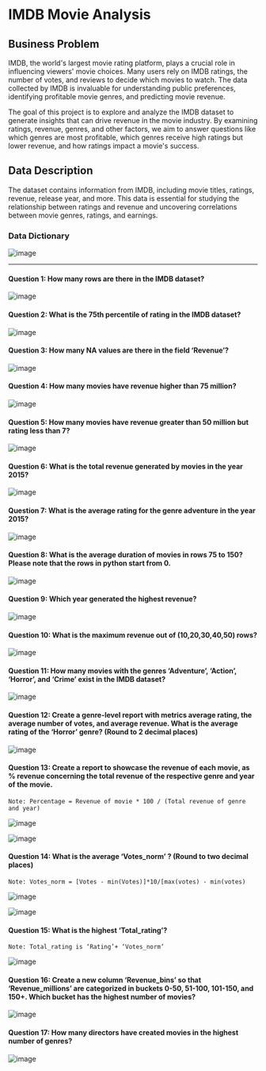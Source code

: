 # IMDB Movie Analysis

## Business Problem

IMDB, the world's largest movie rating platform, plays a crucial role in influencing viewers' movie choices. Many users rely on IMDB ratings, the number of votes, and reviews to decide which movies to watch. The data collected by IMDB is invaluable for understanding public preferences, identifying profitable movie genres, and predicting movie revenue.

The goal of this project is to explore and analyze the IMDB dataset to generate insights that can drive revenue in the movie industry. By examining ratings, revenue, genres, and other factors, we aim to answer questions like which genres are most profitable, which genres receive high ratings but lower revenue, and how ratings impact a movie's success.

## Data Description

The dataset contains information from IMDB, including movie titles, ratings, revenue, release year, and more. This data is essential for studying the relationship between ratings and revenue and uncovering correlations between movie genres, ratings, and earnings.

### Data Dictionary

![image](https://github.com/sanjanapaluri/Python_project/assets/127730680/d8df4f28-1021-49c5-8dd4-9d63feb15125)

-----------------------------------------------------------------------------------------------------------------
#### Question 1: How many rows are there in the IMDB dataset?

![image](https://github.com/sanjanapaluri/Python_project/assets/127730680/418e24a1-e037-4506-9061-41d55541dd82)

#### Question 2: What is the 75th percentile of rating in the IMDB dataset?

![image](https://github.com/sanjanapaluri/Python_project/assets/127730680/d03aa16a-aaeb-416a-9a21-20c9f83306d3)

#### Question 3: How many NA values are there in the field ‘Revenue’?

![image](https://github.com/sanjanapaluri/Python_project/assets/127730680/8c324df9-6940-4fd1-9ade-50672edc5fe0)

#### Question 4: How many movies have revenue higher than 75 million?

![image](https://github.com/sanjanapaluri/Python_project/assets/127730680/dcc98332-b1d0-41ec-a86b-166cf18ce77a)

#### Question 5: How many movies have revenue greater than 50 million but rating less than 7?

![image](https://github.com/sanjanapaluri/Python_project/assets/127730680/1ca9b51b-8548-4cfe-a68c-2950ec4223cd)

#### Question 6: What is the total revenue generated by movies in the year 2015?

![image](https://github.com/sanjanapaluri/Python_project/assets/127730680/a7101340-5f2b-4dde-af07-2d2c6ac8697d)

#### Question 7: What is the average rating for the genre adventure in the year 2015?

![image](https://github.com/sanjanapaluri/Python_project/assets/127730680/f839f5f9-7e93-4877-a9ce-c11749ea8800)

#### Question 8: What is the average duration of movies in rows 75 to 150? Please note that the rows in python start from 0.

![image](https://github.com/sanjanapaluri/Python_project/assets/127730680/51e5400c-8fc8-4e1d-ba36-3f63bef28f97)

#### Question 9: Which year generated the highest revenue?

![image](https://github.com/sanjanapaluri/Python_project/assets/127730680/ed8d80bc-dcae-452b-a14c-979cd8d280d0)

#### Question 10: What is the maximum revenue out of (10,20,30,40,50) rows?

![image](https://github.com/sanjanapaluri/Python_project/assets/127730680/13eb962a-66e8-45f3-8764-796bce1e4158)

#### Question 11: How many movies with the genres ‘Adventure’, ‘Action’, ‘Horror’, and ‘Crime’ exist in the IMDB dataset?

![image](https://github.com/sanjanapaluri/Python_project/assets/127730680/fc8d4af1-9339-4eaa-8e36-5d94ec63d5bf)

#### Question 12: Create a genre-level report with metrics average rating, the average number of votes, and average revenue. What is the average rating of the ‘Horror’ genre? (Round to 2 decimal places)

![image](https://github.com/sanjanapaluri/Python_project/assets/127730680/3428ae4b-5d11-429e-a1a1-86f87958cd98)

#### Question 13: Create a report to showcase the revenue of each movie, as % revenue concerning the total revenue of the respective genre and year of the movie.

    Note: Percentage = Revenue of movie * 100 / (Total revenue of genre and year)

![image](https://github.com/sanjanapaluri/Python_project/assets/127730680/4a95c93b-084b-4acf-a5a8-3ff16058962a)

![image](https://github.com/sanjanapaluri/Python_project/assets/127730680/717dbe15-49f7-4de3-a521-2d986d549b27)

#### Question 14: What is the average ‘Votes_norm’ ? (Round to two decimal places)
    Note: Votes_norm = [Votes - min(Votes)]*10/[max(votes) - min(votes)

![image](https://github.com/sanjanapaluri/Python_project/assets/127730680/860b16be-5d3e-47aa-a37c-f109aec0cea1)

![image](https://github.com/sanjanapaluri/Python_project/assets/127730680/7c7cedfd-1b15-46bb-b8d6-c1d44b5feff1)

#### Question 15: What is the highest ‘Total_rating’?

    Note: Total_rating is ‘Rating’+ ‘Votes_norm’

![image](https://github.com/sanjanapaluri/Python_project/assets/127730680/b7ad4801-4fef-4682-bf83-832c6e3fb4a3)

#### Question 16: Create a new column ‘Revenue_bins’ so that ‘Revenue_millions’ are categorized in buckets 0-50, 51-100, 101-150, and 150+. Which bucket has the highest number of movies?

![image](https://github.com/sanjanapaluri/Python_project/assets/127730680/a0a775b9-abab-449b-954a-053a668ba441)

#### Question 17: How many directors have created movies in the highest number of genres?

![image](https://github.com/sanjanapaluri/Python_project/assets/127730680/1b0cb740-36d0-4da6-b29f-1f26b93a798d)

